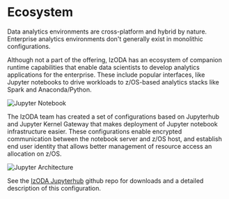 <h1>Ecosystem</h1>

Data analytics environments are cross-platform and hybrid by nature. Enterprise analytics environments don't generally exist in monolithic configurations.

Although not a part of the offering, IzODA has an ecosystem of companion runtime capabilities that enable data scientists to develop analytics applications for the enterprise. These include popular interfaces, like Jupyter notebooks to drive workloads to z/OS-based analytics stacks like Spark and Anaconda/Python.

![Jupyter Notebook](/img/jupyter-notebook.png)

The IzODA team has created a set of configurations based on Jupyterhub and Jupyter Kernel Gateway that makes deployment of Jupyter notebook infrastructure easier. These configurations enable encrypted communication between the notebook server and z/OS host, and establish end user identity that allows better management of resource access an allocation on z/OS.

![Jupyter Architecture](/img/IzODA_JupyterArchitecture.png)

See the <a href="https://github.com/IzODA/jupyterhub" target="_blank">IzODA Jupyterhub</a> github repo for downloads and a detailed description of this configuration.

